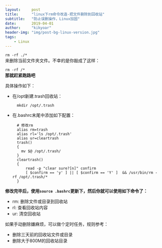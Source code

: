 ```yaml
---
layout:     post
title:      "linux下rm命令改造-把文件删除到回收站"
subtitle:   "防止误删操作，Linux加固"
date:       2019-04-01
author:     "kikyoar"
header-img: "img/post-bg-linux-version.jpg"
tags:
    - Linux
---  
```


`rm -rf ./*`  
来删除当前文件夹文件。不幸的是你敲成了这样： 
 
`rm -rf /*`  
**那就赶紧跑路吧**  

具体操作如下：
  
- 在/opt新建.trash回收站：  

		mkdir /opt/.trash

- 在.bashrc末尾中添加如下配置：

		# 修改rm
		alias rm=trash  
		alias rl='ls /opt/.trash'
		alias ur=cleartrash
		trash()
		{
		  mv $@ /opt/.trash/
		}
		cleartrash()
		{
		    read -p "clear sure?[n]" confirm
		    [ $confirm == 'y' ] || [ $confirm == 'Y' ]  && /usr/bin/rm -rf /opt/.trash/*
		}

**修改完毕后，使用`source .bashrc`更新下，然后你就可以使用如下命令了：**  

* rm: 删除文件或目录到回收站
* rl: 查看回收站内容
* ur: 清空回收站  


如果手动删除嫌麻烦，可以做个定时任务，规则参考：

- 删除三天前的回收站文件或目录
- 删除大于800M的回收站目录


